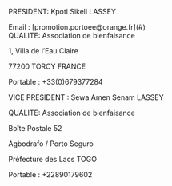 
<div class="inner_footerL" markdown="1">

PRESIDENT: Kpoti Sikeli LASSEY 
<div id="lien_adresse_mail" markdown="1">
Email : [promotion.portoee@orange.fr](#)
</div>
QUALITE: Association de bienfaisance 
	
1, Villa de l’Eau Claire 

77200 TORCY FRANCE

Portable : +33(0)679377284
		
</div>
<div class="inner_footerR" markdown="1">

VICE PRESIDENT : Sewa Amen Senam LASSEY
  
QUALITE: Association de bienfaisance  

Boîte Postale 52
		
Agbodrafo / Porto Seguro
		
Préfecture des Lacs  TOGO

Portable : +22890179602

</div>			 
